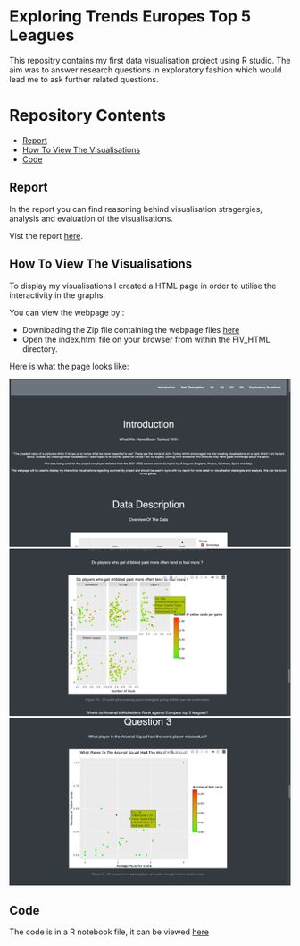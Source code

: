 # Exploring Trends Europes Top 5 Leagues

This repositry contains my first data visualisation project using R studio. The aim was to answer research questions in exploratory fashion which would lead me to ask further related questions.

# Repository Contents
* [Report](#report)
* [How To View The Visualisations](#webpage)
* [Code](#code)




## <a name="report"> Report </a>

In the report you can find reasoning behind visualisation stragergies, analysis and evaluation of the visualisations.

Vist the report [here](/Report.pdf).

## <a name="webpage"> How To View The Visualisations </a>

To display my visualisations I created a HTML page in order to utilise the interactivity in the graphs.

You can view the webpage by  :

* Downloading the Zip file containing the webpage files [here](/FIV_HTML.zip)
* Open the index.html file on your browser from within the FIV_HTML directory.

Here is what the page looks like:

<img src="readmeImg/img1.png" width="600" height="300">

<img src="readmeImg/img2.png" width="600" height="300">

<img src="readmeImg/img3.png" width="600" height="300">


## <a name="code"> Code </a>

The code is in a R notebook file, it can be viewed [here](/Rproject/visualisationNotebook.Rmd) 
